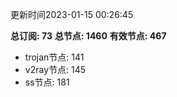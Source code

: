 更新时间2023-01-15 00:26:45

**总订阅: 73**
**总节点: 1460**
**有效节点: 467**
- trojan节点: 141
- v2ray节点: 145
- ss节点: 181
